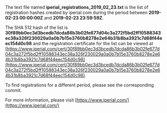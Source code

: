 The text file named **iperial_registrations_2019_02_23.txt** is the list of registration hashes created by iperial.com during the period between **2019-02-23 00:00:00Z** and **2019-02-23 23:59:59Z**.

The SHA 512 hash of the list is **30f89bb0ec3d3bcedb7dcda86b3b02fe677d04c3a272f5bd2ff10588343ec38a326f230029a0a0b7b15e3760b8278e2e64b31b8ba3921c7d68f44eec154d0c98** and the registration certificate for the list can be viewed at [https://www.iperial.com/cert/30f89bb0ec3d3bcedb7dcda86b3b02fe677d04c3a272f5bd2ff10588343ec38a326f230029a0a0b7b15e3760b8278e2e64b31b8ba3921c7d68f44eec154d0c98](https://www.iperial.com/cert/30f89bb0ec3d3bcedb7dcda86b3b02fe677d04c3a272f5bd2ff10588343ec38a326f230029a0a0b7b15e3760b8278e2e64b31b8ba3921c7d68f44eec154d0c98).

To find registrations for a different period, please see the corresponding commit.

For more information, please visit [https://www.iperial.com/](https://www.iperial.com/)
